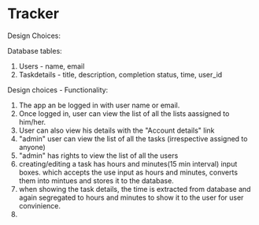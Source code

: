 # Tracker

Design Choices:

Database tables:

1. Users - name, email
2. Taskdetails - title, description, completion status, time, user_id

Design choices - Functionality:

1. The app an be logged in with user name or email.
2. Once logged in, user can view the list of all the lists aassigned to him/her.
3. User can also view his details with the "Account details" link
4. "admin" user can view the list of all the tasks (irrespective assigned to anyone)
5. "admin" has rights to view the list of all the users
6. creating/editing a task has hours and minutes(15 min interval) input boxes. which accepts the use input  as hours and minutes, converts them into mintues and stores it to the database.
7. when showing the task details, the time is extracted from database and again segregated to hours and minutes to show it to the user for user convinience.
8. 
